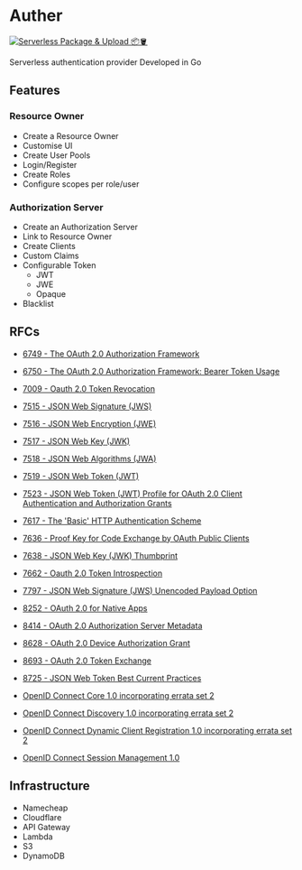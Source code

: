 # Auther
[![Serverless Package & Upload 📦🪣](https://img.shields.io/github/actions/workflow/status/jaydwee/auther/serverless-package.yml?style=flat-square&logo=github&label=build)](https://github.com/jaydwee/auther/actions/workflows/serverless-package.yml)

Serverless authentication provider Developed in Go

## Features
### Resource Owner
- Create a Resource Owner
- Customise UI
- Create User Pools
- Login/Register
- Create Roles
- Configure scopes per role/user

### Authorization Server
- Create an Authorization Server
- Link to Resource Owner
- Create Clients
- Custom Claims
- Configurable Token
  - JWT
  - JWE
  - Opaque
- Blacklist

## RFCs
- [6749 - The OAuth 2.0 Authorization Framework](https://datatracker.ietf.org/doc/html/rfc6749)
- [6750 - The OAuth 2.0 Authorization Framework: Bearer Token Usage](https://datatracker.ietf.org/doc/html/rfc6750)
- [7009 - Oauth 2.0 Token Revocation](https://datatracker.ietf.org/doc/html/rfc7009)
- [7515 - JSON Web Signature (JWS)](https://datatracker.ietf.org/doc/html/rfc7515)
- [7516 - JSON Web Encryption (JWE)](https://datatracker.ietf.org/doc/html/rfc7516)
- [7517 - JSON Web Key (JWK)](https://datatracker.ietf.org/doc/html/rfc7517)
- [7518 - JSON Web Algorithms (JWA)](https://datatracker.ietf.org/doc/html/rfc7518)
- [7519 - JSON Web Token (JWT)](https://datatracker.ietf.org/doc/html/rfc7519)
- [7523 - JSON Web Token (JWT) Profile for OAuth 2.0 Client Authentication and Authorization Grants](https://datatracker.ietf.org/doc/html/rfc7523)
- [7617 - The 'Basic' HTTP Authentication Scheme](https://datatracker.ietf.org/doc/html/rfc7617)
- [7636 - Proof Key for Code Exchange by OAuth Public Clients](https://datatracker.ietf.org/doc/html/rfc7636)
- [7638 - JSON Web Key (JWK) Thumbprint](https://datatracker.ietf.org/doc/html/rfc7638)
- [7662 - Oauth 2.0 Token Introspection](https://datatracker.ietf.org/doc/html/rfc7662)
- [7797 - JSON Web Signature (JWS) Unencoded Payload Option](https://datatracker.ietf.org/doc/html/rfc7797)
- [8252 - OAuth 2.0 for Native Apps](https://datatracker.ietf.org/doc/html/rfc8252)
- [8414 - OAuth 2.0 Authorization Server Metadata](https://datatracker.ietf.org/doc/html/rfc8414)
- [8628 - OAuth 2.0 Device Authorization Grant](https://datatracker.ietf.org/doc/html/rfc8628)
- [8693 - OAuth 2.0 Token Exchange](https://datatracker.ietf.org/doc/html/rfc8693)
- [8725 - JSON Web Token Best Current Practices](https://datatracker.ietf.org/doc/html/rfc8725)

- [OpenID Connect Core 1.0 incorporating errata set 2](https://openid.net/specs/openid-connect-core-1_0.html)
- [OpenID Connect Discovery 1.0 incorporating errata set 2](https://openid.net/specs/openid-connect-discovery-1_0.html)
- [OpenID Connect Dynamic Client Registration 1.0 incorporating errata set 2](https://openid.net/specs/openid-connect-registration-1_0.html)
- [OpenID Connect Session Management 1.0](https://openid.net/specs/openid-connect-session-1_0.html)

## Infrastructure
- Namecheap
- Cloudflare
- API Gateway
- Lambda
- S3
- DynamoDB
